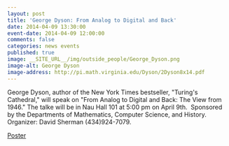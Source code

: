```yaml
---
layout: post
title: 'George Dyson: From Analog to Digital and Back'
date: 2014-04-09 13:30:00
event-date: 2014-04-09 12:00:00
comments: false
categories: news events
published: true
image: __SITE_URL__/img/outside_people/George_Dyson.png
image-alt: George Dyson
image-address: http://pi.math.virginia.edu/Dyson/2Dyson8x14.pdf
---
```


George Dyson, author of the New York Times bestseller, "Turing's Cathedral," will speak on "From Analog to Digital and Back: The View from 1946." The talke will be in Nau Hall 101 at 5:00 pm on April 9th.  Sponsored by the Departments of Mathematics, Computer Science, and History.  Organizer: David Sherman (434)924-7079. 

<a href="http://pi.math.virginia.edu/Dyson/2Dyson8x14.pdf">Poster</a>
